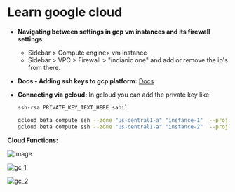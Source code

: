 # Learn google cloud

- **Navigating between settings in gcp vm instances and its firewall settings:**
  - Sidebar > Compute engine> vm instance
  - Sidebar > VPC > Firewall > "indianic one" and add or remove the ip's from there.

- **Docs - Adding ssh keys to gcp platform:** [Docs](https://cloud.google.com/compute/docs/instances/adding-removing-ssh-keys)
- **Connecting via gcloud:**
  In gcloud you can add the private key like: 
  
  ```bash
  ssh-rsa PRIVATE_KEY_TEXT_HERE sahil
  ```
  ```bash
  gcloud beta compute ssh --zone "us-central1-a" "instance-1"  --project "myProject"
  gcloud beta compute ssh --zone "us-central1-a" "instance-2"  --project "myProject" --ssh-key-file myPublic.pub
  ```

**Cloud Functions:**

![image](https://user-images.githubusercontent.com/31458531/200026164-8f7740a7-ca27-47b3-a8dc-b3d485b0694c.png)

![gc_1](https://user-images.githubusercontent.com/31458531/200034637-49aa269f-db1b-4ca3-9b61-3fc8ff27db96.png)

![gc_2](https://user-images.githubusercontent.com/31458531/200034643-b29eb097-a2be-46c4-a5a3-716cfc1a3a36.png)
